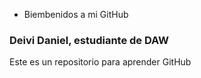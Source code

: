 * Biembenidos a mi GitHub
### Deivi Daniel, estudiante de DAW
Este es un repositorio para aprender GitHub
